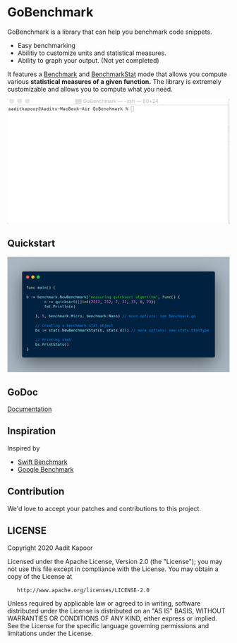 # GoBenchmark

GoBenchmark is a library that can help you benchmark code snippets. 
-  Easy benchmarking 
- Abilitiy to customize units and statistical measures.
- Ability to graph your output. (Not yet completed)

It features a [Benchmark](https://github.com/aaditkapoor/GoBenchmark/blob/master/Benchmark.go) and [BenchmarkStat](https://github.com/aaditkapoor/GoBenchmark/blob/master/stats/Stats.go) mode that allows you compute various <b>statistical measures of a given function.</b> The library is extremely customizable and allows you to compute what you need.

 
![alt text][logo]


[logo]: https://github.com/aaditkapoor/GoBenchmark/blob/master/demo.gif

## Quickstart
![Try it!](https://github.com/aaditkapoor/GoBenchmark/blob/master/s3.png)

## GoDoc

[Documentation](https://pkg.go.dev/github.com/aaditkapoor/GoBenchmark/benchmark?tab=doc)

## Inspiration
Inspired by
- [Swift Benchmark](https://github.com/google/swift-benchmark/)
- [Google Benchmark](https://github.com/google/benchmark)

## Contribution

We'd love to accept your patches and contributions to this project.

## LICENSE

Copyright 2020 Aadit Kapoor

   Licensed under the Apache License, Version 2.0 (the "License");
   you may not use this file except in compliance with the License.
   You may obtain a copy of the License at

       http://www.apache.org/licenses/LICENSE-2.0

   Unless required by applicable law or agreed to in writing, software
   distributed under the License is distributed on an "AS IS" BASIS,
   WITHOUT WARRANTIES OR CONDITIONS OF ANY KIND, either express or implied.
   See the License for the specific language governing permissions and
   limitations under the License.

